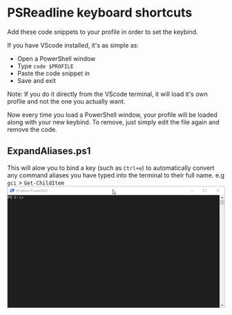 # PSReadline keyboard shortcuts
Add these code snippets to your profile in order to set the keybind.

If you have VScode installed, it's as simple as:
* Open a PowerShell window
* Type `code $PROFILE`
* Paste the code snippet in
* Save and exit

Note: If you do it directly from the VScode terminal, it will load it's own profile and not the one you actually want.

Now every time you load a PowerShell window, your profile will be loaded along with your new keybind. To remove, just simply edit the file again and remove the code.

## ExpandAliases.ps1
This will alow you to bind a key (such as `Ctrl+e`) to automatically convert any command aliases you have typed into the terminal to their full name. e.g `gci` > `Get-ChildItem`
![ExpandAliases](ExpandAliases.gif)
